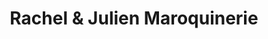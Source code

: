 ---
title: "Rachel & Julien Maroquinerie"
url: /caudebec-les-elbeuf/rachel-et-julien-maroquinerie/
shop: cuir
---